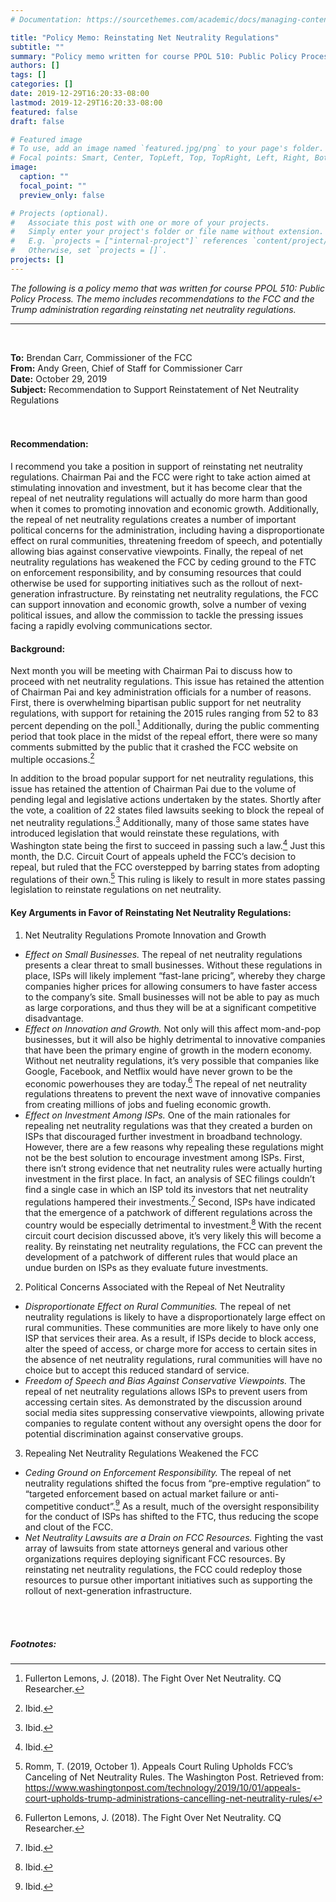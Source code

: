 ```yaml
---
# Documentation: https://sourcethemes.com/academic/docs/managing-content/

title: "Policy Memo: Reinstating Net Neutrality Regulations"
subtitle: ""
summary: "Policy memo written for course PPOL 510: Public Policy Process. The memo includes recommendations to the FCC and the Trump administration regarding reinstating net neutrality regulations."
authors: []
tags: []
categories: []
date: 2019-12-29T16:20:33-08:00
lastmod: 2019-12-29T16:20:33-08:00
featured: false
draft: false

# Featured image
# To use, add an image named `featured.jpg/png` to your page's folder.
# Focal points: Smart, Center, TopLeft, Top, TopRight, Left, Right, BottomLeft, Bottom, BottomRight.
image:
  caption: ""
  focal_point: ""
  preview_only: false

# Projects (optional).
#   Associate this post with one or more of your projects.
#   Simply enter your project's folder or file name without extension.
#   E.g. `projects = ["internal-project"]` references `content/project/deep-learning/index.md`.
#   Otherwise, set `projects = []`.
projects: []
---
```

*The following is a policy memo that was written for course PPOL 510: Public Policy Process. The memo includes recommendations to the FCC and the Trump administration regarding reinstating net neutrality regulations.*
***
<br/>
   
**To:** Brendan Carr, Commissioner of the FCC   
**From:** Andy Green, Chief of Staff for Commissioner Carr   
**Date:** October 29, 2019   
**Subject:** Recommendation to Support Reinstatement of Net Neutrality Regulations   
<br/>
<br/>
   
#### Recommendation: 

I recommend you take a position in support of reinstating net neutrality regulations. Chairman Pai and the FCC were right to take action aimed at stimulating innovation and investment, but it has become clear that the repeal of net neutrality regulations will actually do more harm than good when it comes to promoting innovation and economic growth.  Additionally, the repeal of net neutrality regulations creates a number of important political concerns for the administration, including having a disproportionate effect on rural communities,  threatening freedom of speech, and potentially allowing bias against conservative viewpoints.   Finally, the repeal of net neutrality regulations has weakened the FCC by ceding ground to the FTC on enforcement responsibility, and by consuming resources that could otherwise be used for supporting initiatives such as the rollout of next-generation infrastructure.  By reinstating net neutrality regulations, the FCC can support innovation and economic growth, solve a number of vexing political issues, and allow the commission to tackle the pressing issues facing a rapidly evolving communications sector.
   
   
#### Background:

Next month you will be meeting with Chairman Pai to discuss how to proceed with net neutrality regulations. This issue has retained the attention of Chairman Pai and key administration officials for a number of reasons. First, there is overwhelming bipartisan public support for net neutrality regulations, with support for retaining the 2015 rules ranging from 52 to 83 percent depending on the poll.[^1]  Additionally, during the public commenting period that took place in the midst of the repeal effort, there were so many comments submitted by the public that it crashed the FCC website on multiple occasions.[^2]

In addition to the broad popular support for net neutrality regulations, this issue has retained the attention of Chairman Pai due to the volume of pending legal and legislative actions undertaken by the states. Shortly after the vote, a coalition of 22 states filed lawsuits seeking to block the repeal of net neutrality regulations.[^3]  Additionally, many of those same states have introduced legislation that would reinstate these regulations, with Washington state being the first to succeed in passing such a law.[^4]  Just this month, the D.C. Circuit Court of appeals upheld the FCC’s decision to repeal, but ruled that the FCC overstepped by barring states from adopting regulations of their own.[^5]  This ruling is likely to result in more states passing legislation to reinstate regulations on net neutrality.
   
   
#### Key Arguments in Favor of Reinstating Net Neutrality Regulations:
   
1.	Net Neutrality Regulations Promote Innovation and Growth
- *Effect on Small Businesses.* The repeal of net neutrality regulations presents a clear threat to small businesses. Without these regulations in place, ISPs will likely implement “fast-lane pricing”, whereby they charge companies higher prices for allowing consumers to have faster access to the company’s site.  Small businesses will not be able to pay as much as large corporations, and thus they will be at a significant competitive disadvantage. 
- *Effect on Innovation and Growth.* Not only will this affect mom-and-pop businesses, but it will also be highly detrimental to innovative companies that have been the primary engine of growth in the modern economy. Without net neutrality regulations, it’s very possible that companies like Google, Facebook, and Netflix would have never grown to be the economic powerhouses they are today.[^6]  The repeal of net neutrality regulations threatens to prevent the next wave of innovative companies from creating millions of jobs and fueling economic growth.
- *Effect on Investment Among ISPs.* One of the main rationales for repealing net neutrality regulations was that they created a burden on ISPs that discouraged further investment in broadband technology.  However, there are a few reasons why repealing these regulations might not be the best solution to encourage investment among ISPs. First, there isn’t strong evidence that net neutrality rules were actually hurting investment in the first place. In fact, an analysis of SEC filings couldn’t find a single case in which an ISP told its investors that net neutrality regulations hampered their investments.[^7]  Second, ISPs have indicated that the emergence of a patchwork of different regulations across the country would be especially detrimental to investment.[^8]  With the recent circuit court decision discussed above, it’s very likely this will become a reality. By reinstating net neutrality regulations, the FCC can prevent the development of a patchwork of different rules that would place an undue burden on ISPs as they evaluate future investments. 

2.	Political Concerns Associated with the Repeal of Net Neutrality 
- *Disproportionate Effect on Rural Communities.* The repeal of net neutrality regulations is likely to have a disproportionately large effect on rural communities. These communities are more likely to have only one ISP that services their area. As a result, if ISPs decide to block access, alter the speed of access, or charge more for access to certain sites in the absence of net neutrality regulations, rural communities will have no choice but to accept this reduced standard of service.
- *Freedom of Speech and Bias Against Conservative Viewpoints.* The repeal of net neutrality regulations allows ISPs to prevent users from accessing certain sites.  As demonstrated by the discussion around social media sites suppressing conservative viewpoints, allowing private companies to regulate content without any oversight opens the door for potential discrimination against conservative groups.

3.	Repealing Net Neutrality Regulations Weakened the FCC
- *Ceding Ground on Enforcement Responsibility.* The repeal of net neutrality regulations shifted the focus from “pre-emptive regulation” to “targeted enforcement based on actual market failure or anti-competitive conduct”.[^9]  As a result, much of the oversight responsibility for the conduct of ISPs has shifted to the FTC, thus reducing the scope and clout of the FCC. 
- *Net Neutrality Lawsuits are a Drain on FCC Resources.* Fighting the vast array of lawsuits from state attorneys general and various other organizations requires deploying significant FCC resources. By reinstating net neutrality regulations, the FCC could redeploy those resources to pursue other important initiatives such as supporting the rollout of next-generation infrastructure.


<br/>
<br/>
   
##### Footnotes:
    
[^1]: Fullerton Lemons, J. (2018). The Fight Over Net Neutrality. CQ Researcher.
[^2]: Ibid.
[^3]: Ibid.
[^4]: Ibid.
[^5]: Romm, T. (2019, October 1). Appeals Court Ruling Upholds FCC’s Canceling of Net Neutrality Rules. The Washington Post. Retrieved from: https://www.washingtonpost.com/technology/2019/10/01/appeals-court-upholds-trump-administrations-cancelling-net-neutrality-rules/
[^6]: Fullerton Lemons, J. (2018). The Fight Over Net Neutrality. CQ Researcher.
[^7]: Ibid.
[^8]: Ibid.
[^9]: Ibid.
